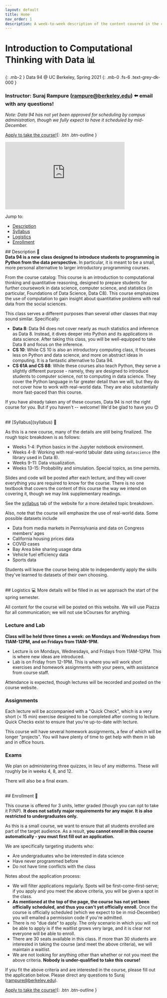 ```yaml
---
layout: default
title: Home
nav_order: 1
description: A week-to-week description of the content covered in the course.
---
```


# Introduction to Computational Thinking with Data 📊
{: .mb-2 }
Data 94 @ UC Berkeley, Spring 2021
{: .mb-0 .fs-6 .text-grey-dk-000 }

### Instructor: Suraj Rampure (<a>rampure@berkeley.edu</a>) ⬅️ email with any questions!

*Note: Data 94 has not yet been approved for scheduling by campus administration, though we fully expect to have it scheduled by mid-December.*

[Apply to take the course!](http://tinyurl.com/applydata94){: .btn .btn-outline }

<iframe width="384" height="216" src="https://youtube.com/embed/E8qg3MvlKuE" frameborder="0" allow="accelerometer; autoplay; encrypted-media; gyroscope; picture-in-picture" allowfullscreen></iframe>

Jump to:
- [Description](#description)
- [Syllabus](#syllabus)
- [Logistics](#logistics)
- [Enrollment](#enrollment)

<a name = 'description'>
## Description 📝

<div class="announcement">
  <div class="announcement-body">
  <b>Data 94 is a new class designed to introduce students to programming in Python from the data perspective.</b> In particular, it is meant to be a small, more personal alternative to larger introductory programming courses.
  </div>
</div>

From the course catalog: This course is an introduction to computational thinking and quantitative reasoning, designed to prepare students for further coursework in data science, computer science, and statistics (in particular, Foundations of Data Science, Data C8). This course emphasizes the use of computation to gain insight about quantitative problems with real data from the social sciences.

This class serves a different purposes than several other classes that may sound similar. Specifically:
- **Data 8**: Data 94 does not cover nearly as much statistics and inference as Data 8. Instead, it dives deeper into Python and its applications in data science. After taking this class, you will be well-equipped to take Data 8 and focus on the inference.
- **CS 10**: While CS 10 is also an introductory computing class, it focuses less on Python and data science, and more on abstract ideas in computing. It is a fantastic alternative to Data 94.
- **CS 61A and CS 88**: While these courses also teach Python, they serve a slightly different purpose - namely, they are designed to introduce students to computer science, not to computing in data science. They cover the Python language in far greater detail than we will, but they do not cover how to work with real-world data. They are also substantially more fast-paced than this course.

If you have already taken any of these courses, Data 94 is not the right course for you. But if you haven't -- welcome! We'd be glad to have you 😊

<br>

<a name = 'syllabus'>
## [Syllabus](syllabus) 📕

As this is a new course, many of the details are still being finalized. The rough topic breakdown is as follows:

- Weeks 1-4: Python basics in the Jupyter notebook environment.
- Weeks 4-8: Working with real-world tabular data using `datascience` (the library used in Data 8).
- Weeks 9-11: Data visualization.
- Weeks 13-15: Probability and simulation. Special topics, as time permits.

Slides and code will be posted after each lecture, and they will cover everything you are required to know for the course. There is no one textbook that covers the content of this course the way we intend on covering it, though we may link supplementary readings.

See the [syllabus](syllabus) tab of the website for a more detailed topic breakdown.

Also, note that the course will emphasize the use of real-world data. Some possible datasets include
- Data from media markets in Pennsylvania and data on Congress members’ ages
- California housing prices data
- COVID cases
- Bay Area bike sharing usage data
- Vehicle fuel efficiency data
- Sports data

Students will leave the course being able to independently apply the skills they've learned to datasets of their own choosing.

<br>

<a name = 'logistics'>
## Logistics 💻
More details will be filled in as we approach the start of the spring semester.

All content for the course will be posted on this website. We will use Piazza for all communication; we will not use bCourses for anything.

### Lecture and Lab
**Class will be held three times a week: on Mondays and Wednesdays from 11AM-12PM, and on Fridays from 11AM-1PM.**
- Lecture is on Mondays, Wednesdays, and Fridays from 11AM-12PM. This is where new ideas are introduced.
- Lab is on Friday from 12-1PM. This is where you will work short exercises and homework assignments with your peers, with assistance from course staff.

Attendance is expected, though lectures will be recorded and posted on the course website.

### Assignments
Each lecture will be accompanied with a "Quick Check", which is a very short (< 15 min) exercise designed to be completed after coming to lecture. Quick Checks exist to ensure that you're up-to-date with lecture.

This course will have several homework assignments, a few of which will be longer "projects". You will have plenty of time to get help with them in lab and in office hours.

### Exams
We plan on administering three quizzes, in lieu of any midterms. These will roughly be in weeks 4, 8, and 12.

There will also be a final exam.

<br>

<a name = 'enrollment'>
## Enrollment 👋

This course is offered for 3 units, letter graded (though you can opt to take it P/NP). **It does not satisfy major requirements for any major. It is also restricted to undergraduates only.**

As this is a small course, we want to ensure that all students enrolled are part of the target audience. As a result, **you cannot enroll in this course automatically - you must first fill out an application.**

We are specifically targeting students who:
- Are undergraduates who be interested in data science
- Have never programmed before
- Do not have time conflicts with the class

Notes about the application process:
- We will filter applications regularly. Spots will be first-come-first-serve; if you apply and you meet the above criteria, you will be given a spot in the class.
- **As mentioned at the top of the page, the course has not yet been officially scheduled, and thus you can't yet officially enroll.** Once the course is officially scheduled (which we expect to be in mid-December) you will emailed a permission code if you're admitted.
- There is no "due date" to apply. The only scenario in which you will not be able to apply is if the waitlist grows very large, and it is clear not everyone will be able to enroll.
- There are 30 seats available in this class. If more than 30 students are interested in taking the course (and meet the above criteria), we will maintain a waitlist.
- We are not looking for anything other than whether or not you meet the above criteria. **Nobody is under-qualified to take this course!**

If you fit the above criteria and are interested in the course, please fill out the application below. Please direct any questions to Suraj (rampure@berkeley.edu).

[Apply to take the course!](http://tinyurl.com/applydata94){: .btn .btn-outline }

<br>

